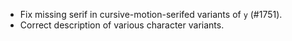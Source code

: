  * Fix missing serif in cursive-motion-serifed variants of `y` (#1751).
 * Correct description of various character variants.
